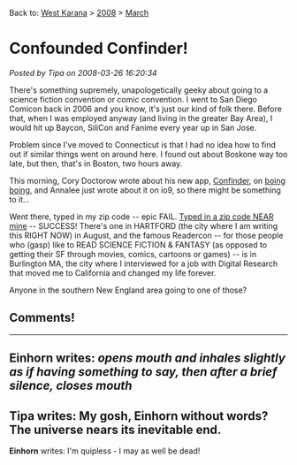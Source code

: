 Back to: [West Karana](/posts/westkarana.md) > [2008](/posts/2008/westkarana.md) > [March](./westkarana.md)
# Confounded Confinder!

*Posted by Tipa on 2008-03-26 16:20:34*

There's something supremely, unapologetically geeky about going to a science fiction convention or comic convention. I went to San Diego Comicon back in 2006 and you know, it's just our kind of folk there. Before that, when I was employed anyway (and living in the greater Bay Area), I would hit up Baycon, SiliCon and Fanime every year up in San Jose.

Problem since I've moved to Connecticut is that I had no idea how to find out if similar things went on around here. I found out about Boskone way too late, but then, that's in Boston, two hours away.

This morning, Cory Doctorow wrote about his new app, [Confinder](http://www.greententacles.com/services/confinder/), on [boing boing](http://boingboing.net), and Annalee just wrote about it on io9, so there might be something to it... 

Went there, typed in my zip code -- epic FAIL. [Typed in a zip code NEAR mine](http://www.greententacles.com/services/confinder/06040/) -- SUCCESS! There's one in HARTFORD (the city where I am writing this RIGHT NOW) in August, and the famous Readercon -- for those people who (gasp) like to READ SCIENCE FICTION & FANTASY (as opposed to getting their SF through movies, comics, cartoons or games) -- is in Burlington MA, the city where I interviewed for a job with Digital Research that moved me to California and changed my life forever.

Anyone in the southern New England area going to one of those?

## Comments!
---
**Einhorn** writes: *opens mouth and inhales slightly as if having something to say, then after a brief silence, closes mouth*
---
**Tipa** writes: My gosh, Einhorn without words? The universe nears its inevitable end.
---
**Einhorn** writes: I'm quipless - I may as well be dead!
